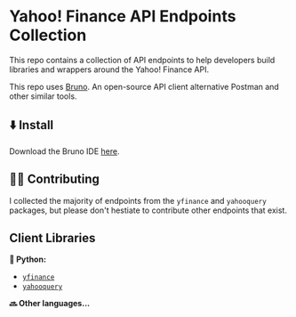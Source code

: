 # Yahoo! Finance API Endpoints Collection

This repo contains a collection of API endpoints to help developers build libraries and wrappers around the Yahoo! Finance API.

This repo uses [Bruno](https://www.usebruno.com/). An open-source API client alternative Postman and other similar tools.

## ⬇️ Install

Download the Bruno IDE [here](https://www.usebruno.com/downloads).

## 🙋‍♂️ Contributing

I collected the majority of endpoints from the `yfinance` and `yahooquery` packages, but please don't hestiate to contribute other endpoints that exist.

## Client Libraries

**🐍 Python:**

- [`yfinance`](https://github.com/ranaroussi/yfinance)
- [`yahooquery`](https://github.com/dpguthrie/yahooquery)

**🔜 Other languages...**
